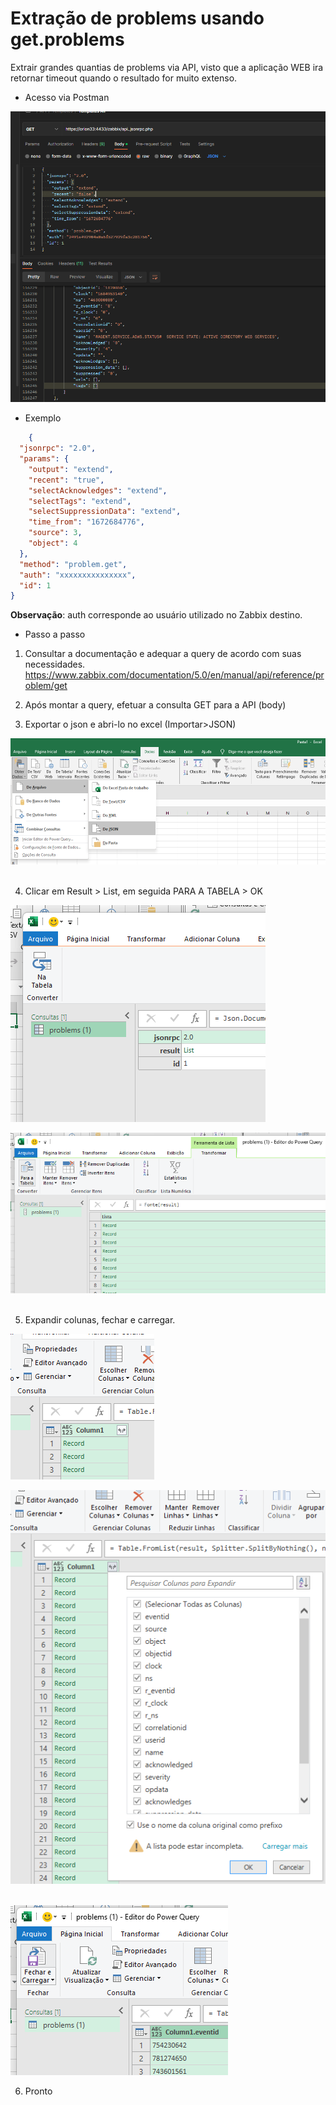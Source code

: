 # Extração de problems usando get.problems

Extrair grandes quantias de problems via API, visto que a aplicação WEB ira retornar timeout quando o resultado for muito extenso.

- Acesso via Postman

![](https://github.com/MikeFortes/ZBX_QuerysAPI/blob/main/Code/get.problems/postman.png)

- Exemplo
~~~json
    {
  "jsonrpc": "2.0",
  "params": {
    "output": "extend",
    "recent": "true",
    "selectAcknowledges": "extend",
    "selectTags": "extend",
    "selectSuppressionData": "extend",
    "time_from": "1672684776",
    "source": 3,
    "object": 4
  },
  "method": "problem.get",
  "auth": "xxxxxxxxxxxxxxx",
  "id": 1
}
~~~
**Observação**: auth corresponde ao usuário utilizado no Zabbix destino.

- Passo a passo

1. Consultar a documentação e adequar a query de acordo com suas necessidades.
https://www.zabbix.com/documentation/5.0/en/manual/api/reference/problem/get

2. Após montar a query, efetuar a consulta GET para a API (body)

3. Exportar o json e abri-lo no excel (Importar>JSON)
&nbsp;

![](https://github.com/MikeFortes/ZBX_QuerysAPI/blob/main/Code/get.problems/step3.png)
&nbsp;

4. Clicar em Result > List, em seguida PARA A TABELA > OK
&nbsp;

![](https://github.com/MikeFortes/ZBX_QuerysAPI/blob/main/Code/get.problems/step4.png)
&nbsp;

![](https://github.com/MikeFortes/ZBX_QuerysAPI/blob/main/Code/get.problems/step4.1.png)
&nbsp;

5. Expandir colunas, fechar e carregar.
&nbsp;

![](https://github.com/MikeFortes/ZBX_QuerysAPI/blob/main/Code/get.problems/step5.png)
&nbsp;

![](https://github.com/MikeFortes/ZBX_QuerysAPI/blob/main/Code/get.problems/step5.1.png)
&nbsp;

![](https://github.com/MikeFortes/ZBX_QuerysAPI/blob/main/Code/get.problems/step5.2.png)
&nbsp;

6. Pronto